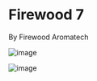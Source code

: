 # Firewood 7
By Firewood Aromatech

![image](https://user-images.githubusercontent.com/104687767/166160443-98d56c27-d98f-47c7-93e2-eb590434c234.png)

![image](https://user-images.githubusercontent.com/104687767/166160406-88e9c611-ee83-413b-acb3-594f24cf65b0.png)

